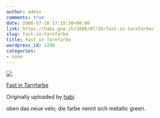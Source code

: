 ```yaml
---
author: admin
comments: true
date: 2008-07-16 17:15:50+00:00
link: https://habi.gna.ch/2008/07/16/fast-in-tarnfarbe/
slug: fast-in-tarnfarbe
title: Fast in Tarnfarbe
wordpress_id: 1290
categories:
- none
---
```



 [![](http://farm4.static.flickr.com/3008/2674059651_36fe47c001_m.jpg)](http://www.flickr.com/photos/habi/2674059651/)
   

 
  [Fast in Tarnfarbe](http://www.flickr.com/photos/habi/2674059651/)
    

  Originally uploaded by [habi](http://www.flickr.com/people/habi/).
 



oben das neue velo; die farbe nennt sich metallic green.
  

